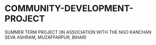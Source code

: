 # COMMUNITY-DEVELOPMENT-PROJECT
SUMMER TERM PROJECT (IN ASSOCIATION WITH THE NGO KANCHAN SEVA ASHRAM, MUZAFFARPUR, BIHAR)

